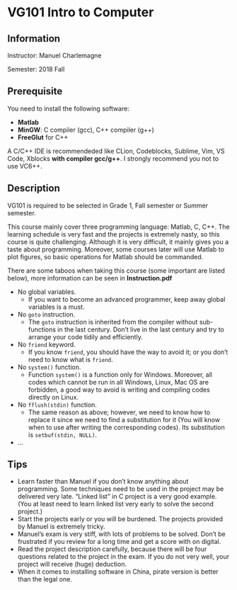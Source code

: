 # VG101 Intro to Computer

## Information

Instructor: Manuel Charlemagne

Semester: 2018 Fall

## Prerequisite

You need to install the following software:

- **Matlab**
- **MinGW**: C compiler (gcc), C++ compiler (g++)
- **FreeGlut** for C++

A C/C++ IDE is recommendeded like CLion, Codeblocks, Sublime, Vim, VS Code, Xblocks **with compiler gcc/g++**. I strongly recommend you not to use VC6++.

## Description

VG101 is required to be selected in Grade 1, Fall semester or Summer semester.

This course mainly cover three programming language: Matlab, C, C++. The learning schedule is very fast and the projects is extremely nasty, so this course is quite challenging. Although it is very difficult, it mainly gives you a taste about programming. Moreover, some courses later will use Matlab to plot figures, so basic operations for Matlab should be commanded.

There are some taboos when taking this course (some important are listed below), more information can be seen in **Instruction.pdf**

- No global variables.
  - If you want to become an advanced programmer, keep away global variables is a must.
- No `goto` instruction.
  - The `goto` instruction is inherited from the compiler without sub-functions in the last century. Don’t live in the last century and try to arrange your code tidily and efficiently.
- No `friend` keyword.
  - If you know `friend`, you should have the way to avoid it; or you don’t need to know what is `friend`.
- No `system()` function.
  - Function `system()` is a function only for Windows. Moreover, all codes which cannot be run in all Windows, Linux, Mac OS are forbidden, a good way to avoid is writing and compiling codes directly on Linux.
- No `fflush(stdin)` function.
  - The same reason as above; however, we need to know how to replace it since we need to find a substitution for it (You will know when to use after writing the corresponding codes). Its substitution is `setbuf(stdin, NULL)`.
- …

## Tips

- Learn faster than Manuel if you don’t know anything about programming. Some techniques need to be used in the project may be delivered very late. “Linked list” in C project is a very good example. (You at least need to learn linked list very early to solve the second project.)
- Start the projects early or you will be burdened. The projects provided by Manuel is extremely tricky.
- Manuel’s exam is very stiff, with lots of problems to be solved. Don’t be frustrated if you review for a long time and get a score with on digital.
- Read the project description carefully, because there will be four questions related to the project in the exam. If you do not very well, your project will receive (huge) deduction.
- When it comes to installing software in China, pirate version is better than the legal one.

 
